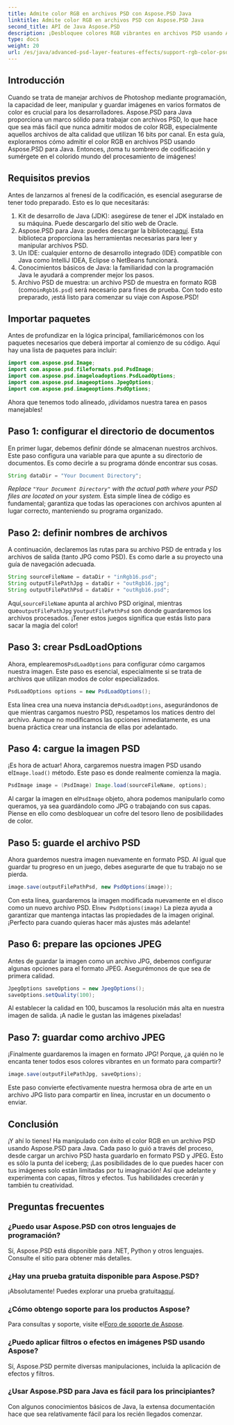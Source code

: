 ```yaml
---
title: Admite color RGB en archivos PSD con Aspose.PSD Java
linktitle: Admite color RGB en archivos PSD con Aspose.PSD Java
second_title: API de Java Aspose.PSD
description: ¡Desbloquee colores RGB vibrantes en archivos PSD usando Aspose.PSD para Java! Siga nuestra guía paso a paso para mejorar y guardar sus imágenes sin esfuerzo.
type: docs
weight: 20
url: /es/java/advanced-psd-layer-features-effects/support-rgb-color-psd-files/
---
```

## Introducción
Cuando se trata de manejar archivos de Photoshop mediante programación, la capacidad de leer, manipular y guardar imágenes en varios formatos de color es crucial para los desarrolladores. Aspose.PSD para Java proporciona un marco sólido para trabajar con archivos PSD, lo que hace que sea más fácil que nunca admitir modos de color RGB, especialmente aquellos archivos de alta calidad que utilizan 16 bits por canal. En esta guía, exploraremos cómo admitir el color RGB en archivos PSD usando Aspose.PSD para Java. Entonces, ¡toma tu sombrero de codificación y sumérgete en el colorido mundo del procesamiento de imágenes!
## Requisitos previos
Antes de lanzarnos al frenesí de la codificación, es esencial asegurarse de tener todo preparado. Esto es lo que necesitarás:
1. Kit de desarrollo de Java (JDK): asegúrese de tener el JDK instalado en su máquina. Puede descargarlo del sitio web de Oracle.
2.  Aspose.PSD para Java: puedes descargar la biblioteca[aquí](https://releases.aspose.com/psd/java/). Esta biblioteca proporciona las herramientas necesarias para leer y manipular archivos PSD.
3. Un IDE: cualquier entorno de desarrollo integrado (IDE) compatible con Java como IntelliJ IDEA, Eclipse o NetBeans funcionará.
4. Conocimientos básicos de Java: la familiaridad con la programación Java le ayudará a comprender mejor los pasos.
5.  Archivo PSD de muestra: un archivo PSD de muestra en formato RGB (como`inRgb16.psd`) será necesario para fines de prueba.
Con todo esto preparado, ¡está listo para comenzar su viaje con Aspose.PSD!
## Importar paquetes
Antes de profundizar en la lógica principal, familiaricémonos con los paquetes necesarios que deberá importar al comienzo de su código. Aquí hay una lista de paquetes para incluir:
```java
import com.aspose.psd.Image;
import com.aspose.psd.fileformats.psd.PsdImage;
import com.aspose.psd.imageloadoptions.PsdLoadOptions;
import com.aspose.psd.imageoptions.JpegOptions;
import com.aspose.psd.imageoptions.PsdOptions;
```
Ahora que tenemos todo alineado, ¡dividamos nuestra tarea en pasos manejables!
## Paso 1: configurar el directorio de documentos
En primer lugar, debemos definir dónde se almacenan nuestros archivos. Este paso configura una variable para que apunte a su directorio de documentos. Es como decirle a su programa dónde encontrar sus cosas.
```java
String dataDir = "Your Document Directory";
```
*Replace `"Your Document Directory"` with the actual path where your PSD files are located on your system.* 
Esta simple línea de código es fundamental; garantiza que todas las operaciones con archivos apunten al lugar correcto, manteniendo su programa organizado.
## Paso 2: definir nombres de archivos
A continuación, declaremos las rutas para su archivo PSD de entrada y los archivos de salida (tanto JPG como PSD). Es como darle a su proyecto una guía de navegación adecuada.
```java
String sourceFileName = dataDir + "inRgb16.psd";
String outputFilePathJpg = dataDir + "outRgb16.jpg";
String outputFilePathPsd = dataDir + "outRgb16.psd";
```
 Aquí,`sourceFileName` apunta al archivo PSD original, mientras que`outputFilePathJpg` y`outputFilePathPsd` son donde guardaremos los archivos procesados. ¡Tener estos juegos significa que estás listo para sacar la magia del color!
## Paso 3: crear PsdLoadOptions
 Ahora, emplearemos`PsdLoadOptions` para configurar cómo cargamos nuestra imagen. Este paso es esencial, especialmente si se trata de archivos que utilizan modos de color especializados.
```java
PsdLoadOptions options = new PsdLoadOptions();
```
 Esta línea crea una nueva instancia de`PsdLoadOptions`, asegurándonos de que mientras cargamos nuestro PSD, respetamos los matices dentro del archivo. Aunque no modificamos las opciones inmediatamente, es una buena práctica crear una instancia de ellas por adelantado.
## Paso 4: cargue la imagen PSD
¡Es hora de actuar! Ahora, cargaremos nuestra imagen PSD usando el`Image.load()` método. Este paso es donde realmente comienza la magia.
```java
PsdImage image = (PsdImage) Image.load(sourceFileName, options);
```
 Al cargar la imagen en el`PsdImage` objeto, ahora podemos manipularlo como queramos, ya sea guardándolo como JPG o trabajando con sus capas. Piense en ello como desbloquear un cofre del tesoro lleno de posibilidades de color.
## Paso 5: guarde el archivo PSD
Ahora guardemos nuestra imagen nuevamente en formato PSD. Al igual que guardar tu progreso en un juego, debes asegurarte de que tu trabajo no se pierda.
```java
image.save(outputFilePathPsd, new PsdOptions(image));
```
 Con esta línea, guardaremos la imagen modificada nuevamente en el disco como un nuevo archivo PSD. El`new PsdOptions(image)` La pieza ayuda a garantizar que mantenga intactas las propiedades de la imagen original. ¡Perfecto para cuando quieras hacer más ajustes más adelante!
## Paso 6: prepare las opciones JPEG
Antes de guardar la imagen como un archivo JPG, debemos configurar algunas opciones para el formato JPEG. Asegurémonos de que sea de primera calidad.
```java
JpegOptions saveOptions = new JpegOptions();
saveOptions.setQuality(100);
```
Al establecer la calidad en 100, buscamos la resolución más alta en nuestra imagen de salida. ¡A nadie le gustan las imágenes pixeladas! 
## Paso 7: guardar como archivo JPEG
¡Finalmente guardaremos la imagen en formato JPG! Porque, ¿a quién no le encanta tener todos esos colores vibrantes en un formato para compartir?
```java
image.save(outputFilePathJpg, saveOptions);
```
Este paso convierte efectivamente nuestra hermosa obra de arte en un archivo JPG listo para compartir en línea, incrustar en un documento o enviar.
## Conclusión
¡Y ahí lo tienes! Ha manipulado con éxito el color RGB en un archivo PSD usando Aspose.PSD para Java. Cada paso lo guió a través del proceso, desde cargar un archivo PSD hasta guardarlo en formato PSD y JPEG. Esto es sólo la punta del iceberg; ¡Las posibilidades de lo que puedes hacer con tus imágenes solo están limitadas por tu imaginación!
Así que adelante y experimenta con capas, filtros y efectos. Tus habilidades crecerán y también tu creatividad.

## Preguntas frecuentes
### ¿Puedo usar Aspose.PSD con otros lenguajes de programación?  
Sí, Aspose.PSD está disponible para .NET, Python y otros lenguajes. Consulte el sitio para obtener más detalles.
### ¿Hay una prueba gratuita disponible para Aspose.PSD?  
 ¡Absolutamente! Puedes explorar una prueba gratuita[aquí](https://releases.aspose.com/).
### ¿Cómo obtengo soporte para los productos Aspose?  
 Para consultas y soporte, visite el[Foro de soporte de Aspose](https://forum.aspose.com/c/psd/34).
### ¿Puedo aplicar filtros o efectos en imágenes PSD usando Aspose?  
Sí, Aspose.PSD permite diversas manipulaciones, incluida la aplicación de efectos y filtros.
### ¿Usar Aspose.PSD para Java es fácil para los principiantes?  
Con algunos conocimientos básicos de Java, la extensa documentación hace que sea relativamente fácil para los recién llegados comenzar.